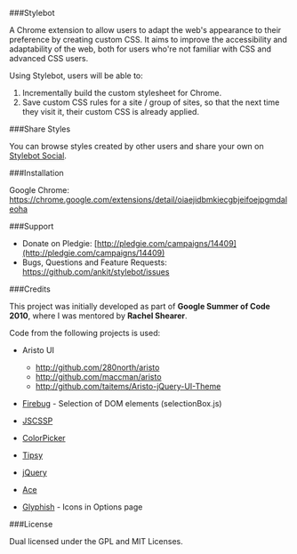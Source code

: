 ###Stylebot

A Chrome extension to allow users to adapt the web's appearance to their preference by creating custom CSS. It aims to improve the accessibility and adaptability of the web, both for users who're not familiar with CSS and advanced CSS users.

Using Stylebot, users will be able to:

1. Incrementally build the custom stylesheet for Chrome.
2. Save custom CSS rules for a site / group of sites, so that the next time they visit it, their custom CSS is already applied.

###Share Styles

You can browse styles created by other users and share your own on [Stylebot Social](http://stylebot.me).

###Installation

Google Chrome: <https://chrome.google.com/extensions/detail/oiaejidbmkiecgbjeifoejpgmdaleoha>

###Support

* Donate on Pledgie: [http://pledgie.com/campaigns/14409](http://pledgie.com/campaigns/14409)
* Bugs, Questions and Feature Requests: <https://github.com/ankit/stylebot/issues>

###Credits

This project was initially developed as part of **Google Summer of Code 2010**, where I was mentored by **Rachel Shearer**.

Code from the following projects is used:

* Aristo UI  
  * <http://github.com/280north/aristo>
  * <http://github.com/maccman/aristo>
  * <http://github.com/taitems/Aristo-jQuery-UI-Theme>

* [Firebug](http://www.getfirebug.com) - Selection of DOM elements (selectionBox.js)

* [JSCSSP](http://www.glazman.org/JSCSSP/)

* [ColorPicker](http://www.eyecon.ro/colorpicker/)

* [Tipsy](http://github.com/jaz303/tipsy)

* [jQuery](http://jquery.com/)

* [Ace](http://ace.ajax.org/)

* [Glyphish](http://glyphish.com/) - Icons in Options page

###License

Dual licensed under the GPL and MIT Licenses.